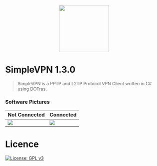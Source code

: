 <p align="center">
  <img height="150" width="160" src="https://image.prntscr.com/image/tJMhonbpRZKiok78PX29xw.png"/>
</p>

# SimpleVPN 1.3.0 
>SimpleVPN is a PPTP and L2TP Protocol VPN Client written in C# using DOTras.

### Software Pictures
| Not Connected | Connected |
| --- | ---  |
|![](https://image.prntscr.com/image/UoXWuGj8QvSuuoTFwZAobA.png) | ![](https://image.prntscr.com/image/iQ7yNdtORiGzL9Cr6ENxQg.png)  |

# Licence
[![License: GPL v3](https://img.shields.io/badge/License-GPLv3-blue.svg)](https://www.gnu.org/licenses/gpl-3.0)
